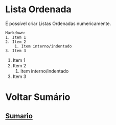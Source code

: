 # Lista Ordenada
É possível criar Listas Ordenadas numericamente.
```
Markdown:
1. Item 1
2. Item 2
    1. Item interno/indentado
3. Item 3
```

1. Item 1
2. Item 2
    1. Item interno/indentado
3. Item 3

# Voltar Sumário
## [Sumario](0-Sumario)